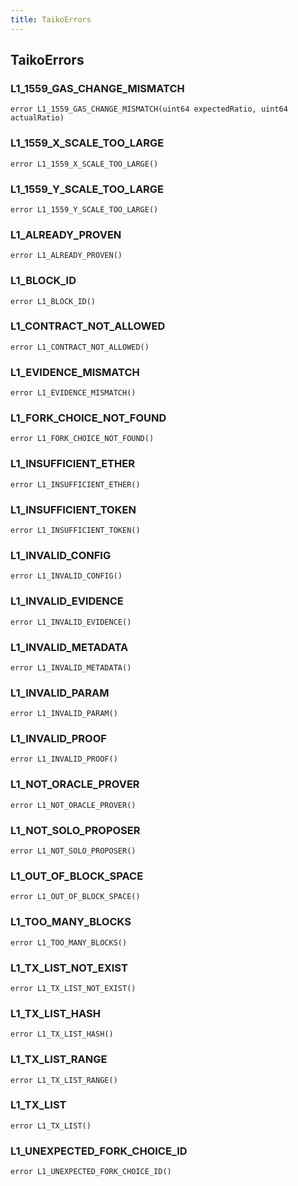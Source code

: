 ```yaml
---
title: TaikoErrors
---
```


## TaikoErrors

### L1_1559_GAS_CHANGE_MISMATCH

```solidity
error L1_1559_GAS_CHANGE_MISMATCH(uint64 expectedRatio, uint64 actualRatio)
```

### L1_1559_X_SCALE_TOO_LARGE

```solidity
error L1_1559_X_SCALE_TOO_LARGE()
```

### L1_1559_Y_SCALE_TOO_LARGE

```solidity
error L1_1559_Y_SCALE_TOO_LARGE()
```

### L1_ALREADY_PROVEN

```solidity
error L1_ALREADY_PROVEN()
```

### L1_BLOCK_ID

```solidity
error L1_BLOCK_ID()
```

### L1_CONTRACT_NOT_ALLOWED

```solidity
error L1_CONTRACT_NOT_ALLOWED()
```

### L1_EVIDENCE_MISMATCH

```solidity
error L1_EVIDENCE_MISMATCH()
```

### L1_FORK_CHOICE_NOT_FOUND

```solidity
error L1_FORK_CHOICE_NOT_FOUND()
```

### L1_INSUFFICIENT_ETHER

```solidity
error L1_INSUFFICIENT_ETHER()
```

### L1_INSUFFICIENT_TOKEN

```solidity
error L1_INSUFFICIENT_TOKEN()
```

### L1_INVALID_CONFIG

```solidity
error L1_INVALID_CONFIG()
```

### L1_INVALID_EVIDENCE

```solidity
error L1_INVALID_EVIDENCE()
```

### L1_INVALID_METADATA

```solidity
error L1_INVALID_METADATA()
```

### L1_INVALID_PARAM

```solidity
error L1_INVALID_PARAM()
```

### L1_INVALID_PROOF

```solidity
error L1_INVALID_PROOF()
```

### L1_NOT_ORACLE_PROVER

```solidity
error L1_NOT_ORACLE_PROVER()
```

### L1_NOT_SOLO_PROPOSER

```solidity
error L1_NOT_SOLO_PROPOSER()
```

### L1_OUT_OF_BLOCK_SPACE

```solidity
error L1_OUT_OF_BLOCK_SPACE()
```

### L1_TOO_MANY_BLOCKS

```solidity
error L1_TOO_MANY_BLOCKS()
```

### L1_TX_LIST_NOT_EXIST

```solidity
error L1_TX_LIST_NOT_EXIST()
```

### L1_TX_LIST_HASH

```solidity
error L1_TX_LIST_HASH()
```

### L1_TX_LIST_RANGE

```solidity
error L1_TX_LIST_RANGE()
```

### L1_TX_LIST

```solidity
error L1_TX_LIST()
```

### L1_UNEXPECTED_FORK_CHOICE_ID

```solidity
error L1_UNEXPECTED_FORK_CHOICE_ID()
```
